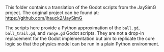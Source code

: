 This folder contains a translation of the Godot scripts from the JaySimG project.
The original project can be found at: https://github.com/jhauck2/JaySimG

The scripts here provide a Python approximation of the `ball.gd`, `ball_trail.gd`,
and `range.gd` Godot scripts. They are not a drop-in replacement for the Godot
implementation but aim to replicate the core logic so that the physics model can
be run in a plain Python environment.

